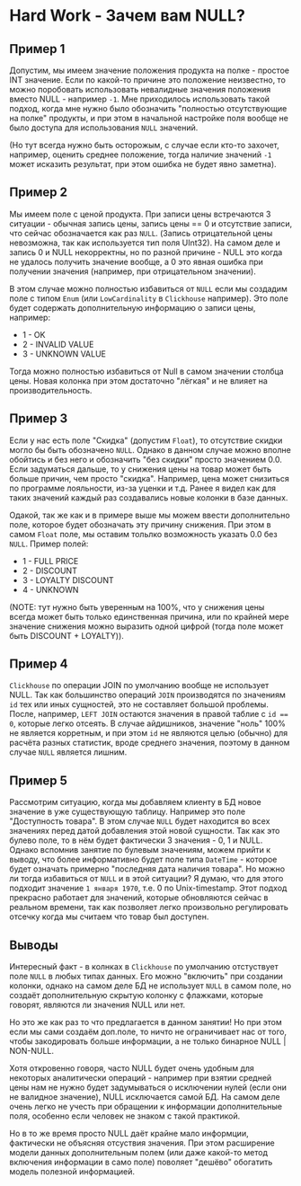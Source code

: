 # Hard Work - Зачем вам NULL?

## Пример 1

Допустим, мы имеем значение положения продукта на полке - простое INT значение.
Если по какой-то причине это положение неизвестно, то можно поробовать использовать
невалидные значения положения вместо NULL - например `-1`.
Мне приходилось использовать такой подход, когда мне нужно было обозначить "полностью отсутствующие на полке" продукты,
и при этом в начальной настройке поля вообще не было доступа для использования `NULL` значений.

(Но тут всегда нужно быть осторожым, с случае если кто-то захочет, например, оценить среднее положение,
тогда наличие значений `-1` может исказить результат, при этом ошибка не будет явно заметна).

## Пример 2

Мы имеем поле с ценой продукта. При записи цены встречаются 3 ситуации - обычная запись цены,
запись цены == 0 и отсутствие записи, что сейчас обозначается как раз `NULL`.
(Запись отрицательной цены невозможна, так как используется тип поля UInt32).
На самом деле и запись 0 и NULL некорректны, но по разной причине - NULL это когда не удалось получить значение вообще, а
0 это явная ошибка при получении значения (например, при отрицательном значении).

В этом случае можно полностью избавиться от `NULL` если мы создадим поле с типом `Enum` (или `LowCardinality` в `Clickhouse` например).
Это поле будет содержать дополнительную информацию о записи цены, например:

- 1 - OK
- 2 - INVALID VALUE
- 3 - UNKNOWN VALUE

Тогда можно полностью избавиться от Null в самом значении столбца цены. Новая колонка при этом достаточно "лёгкая" и не влияет на производительность.

## Пример 3

Если у нас есть поле "Скидка" (допустим `Float`), то отсутствие скидки могло бы быть обозначено `NULL`.
Однако в данном случае можно вполне обойтись и без него и обозначить "без скидки" просто значением 0.0.
Если задуматься дальше, то у снижения цены на товар может быть больше причин, чем просто "скидка".
Например, цена может снизиться по программе лояльности, из-за уценки и т.д. Ранее я видел как для таких значений
каждый раз создавались новые колонки в базе данных.

Одакой, так же как и в примере выше мы можем ввести дополнительно поле, которое будет обозначать эту причину снижения.
При этом в самом `Float` поле, мы оставим тольлко возможность указать 0.0 без `NULL`. Пример полей:

- 1 - FULL PRICE
- 2 - DISCOUNT
- 3 - LOYALTY DISCOUNT
- 4 - UNKNOWN

(NOTE: тут нужно быть уверенным на 100%, что у снижения цены всегда может быть только единственная причина,
или по крайней мере значение снижения можно выразить одной цифрой (тогда поле может быть DISCOUNT + LOYALTY)).

## Пример 4

`Clickhouse` по операции JOIN по умолчанию вообще не использует NULL.
Так как большинство операций `JOIN` производятся по значениям `id` тех или иных сущностей, это не составляет
большой проблемы. После, например, `LEFT JOIN` остаются значения в правой таблие с `id == 0`, которые легко отсеять.
В случае айдишников, значение "ноль" 100% не является корретным, и при этом `id` не являются целью (обычно) для расчёта
разных статистик, вроде среднего значения, поэтому в данном случае `NULL` является лишним.

## Пример 5

Рассмотрим ситуацию, когда мы добавляем клиенту в БД новое значение в уже существующую таблицу.
Например это поле "Доступность товара".
В этом случае `NULL` будет находится во всех значениях перед датой добавления этой новой сущности.
Так как это булево поле, то в нём будет фактически 3 значения - 0, 1 и NULL.
Однако вспомнив занятие по булевым значениям, можем прийти к выводу, что более информативно будет поле типа `DateTime` - которое
будет означать примерно "последняя дата наличия товара".
Но можно ли тогда избавиться от `NULL` и в этой ситуации?
Я думаю, что для этого подходит значение `1 января 1970`, т.е. 0 по Unix-timestamp.
Этот подход прекрасно работает для значений, которые обновляются сейчас в реальном времени, так как позволяет легко произвольно регулировать
отсечку когда мы считаем что товар был доступен.

## Выводы

Интересный факт - в колнках в `Clickhouse` по умолчанию отстуствует поле `NULL` в любых типах данных.
Его можно "включить" при создании колонки, однако на самом деле БД не использует `NULL` в самом поле,
но создаёт дополнительную скрытую колонку с флажками, которые говорят, являются ли значения NULL или нет.

Но это же как раз то что предлагается в данном занятии! Но при этом если мы сами создаём доп.поле, то ничто не ограничивает
нас от того, чтобы закодировать больше информации, а не только бинарное NULL | NON-NULL.

Хотя откровенно говоря, часто NULL будет очень удобным для некоторых аналитически операций -
например при взятии средней цены нам не нужно будет задумываться о исключении нулей (если они не валидное значение), NULL
исключается самой БД. На самом деле очень легко не учесть при обращении к информации дополнительные поля, особенно если
человек не знаком с такой практикой.

Но в то же время просто NULL даёт крайне мало информции, фактически не объясняя отсуствия значения.
При этом расширение модели данных дополнительным полем (или даже какой-то метод включения информации в само поле)
поволяет "дешёво" обогатить модель полезной информацией.


